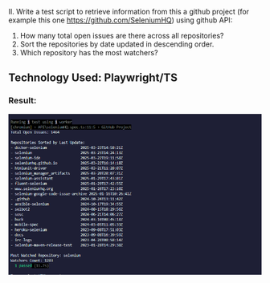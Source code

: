 II. Write a test script to retrieve information from this a github project (for example
this one https://github.com/SeleniumHQ) using github API:
1. How many total open issues are there across all repositories?
2. Sort the repositories by date updated in descending order.
3. Which repository has the most watchers?

## Technology Used: Playwright/TS

### Result:
 
![alt text](2_Result.png)


